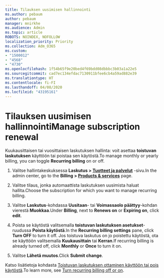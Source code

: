 ```yaml
---
title: Tilauksen uusimisen hallinnointi
ms.author: pebaum
author: pebaum
manager: mnirkhe
ms.audience: Admin
ms.topic: article
ROBOTS: NOINDEX, NOFOLLOW
localization_priority: Priority
ms.collection: Adm_O365
ms.custom:
- "1500012"
- "4568"
- "4730"
ms.openlocfilehash: 1f54b65f9e20bed4f69bdd08dbbbc3b03a1a22e5
ms.sourcegitcommit: cad7ec134efdac7130911bfee6cb4a59ad882e39
ms.translationtype: HT
ms.contentlocale: fi-FI
ms.lasthandoff: 04/08/2020
ms.locfileid: "43195161"
---
```

# <a name="manage-subscription-renewal"></a><span data-ttu-id="148e6-102">Tilauksen uusimisen hallinnointi</span><span class="sxs-lookup"><span data-stu-id="148e6-102">Manage subscription renewal</span></span>

<span data-ttu-id="148e6-103">Kuukausittaisen tai vuosittaisen laskutuksen hallinta: voit asettaa **toistuvan laskutuksen** käyttöön tai poistaa sen käytöstä.</span><span class="sxs-lookup"><span data-stu-id="148e6-103">To manage monthly or yearly billing, you can toggle **Recurring billing** on or off.</span></span>

1. <span data-ttu-id="148e6-104">Valitse hallintakeskuksessa **Laskutus > [Tuotteet ja palvelut](https://go.microsoft.com/fwlink/p/?linkid=842054)** -sivu.</span><span class="sxs-lookup"><span data-stu-id="148e6-104">In the admin center, go to the **Billing > [Products & services](https://go.microsoft.com/fwlink/p/?linkid=842054)** page.</span></span>

2. <span data-ttu-id="148e6-105">Valitse tilaus, jonka automaattista laskutuksen uusimista haluat hallita.</span><span class="sxs-lookup"><span data-stu-id="148e6-105">Choose the subscription for which you want to manage recurring billing.</span></span>

3. <span data-ttu-id="148e6-106">Valitse **Laskutus**-kohdassa **Uusitaan**- tai **Voimassaolo päättyy**-kohdan vierestä **Muokkaa**.</span><span class="sxs-lookup"><span data-stu-id="148e6-106">Under **Billing**, next to **Renews on** or **Expiring on**, click **edit**.</span></span>

4. <span data-ttu-id="148e6-107">Poista se käytöstä valitsemalla **toistuvan laskutuksen asetukset**-ruudussa **Poista käytöstä**.</span><span class="sxs-lookup"><span data-stu-id="148e6-107">In the **Recurring billing settings** pane, click **Turn OFF** to turn it off.</span></span> <span data-ttu-id="148e6-108">Jos toistuva laskutus on jo poistettu käytöstä, ota se käyttöön valitsemalla **Kuukausittain** tai **Kerran**.</span><span class="sxs-lookup"><span data-stu-id="148e6-108">If recurring billing is already turned off, click **Monthly** or **Once** to turn it on.</span></span>

5. <span data-ttu-id="148e6-109">Valitse **Lähetä muutos**.</span><span class="sxs-lookup"><span data-stu-id="148e6-109">Click **Submit change**.</span></span>

<span data-ttu-id="148e6-110">Katso lisätietoja kohdasta [Toistuvan laskutuksen ottaminen käyttöön tai pois käytöstä](https://docs.microsoft.com/office365/admin/subscriptions-and-billing/renew-your-subscription#turn-recurring-billing-off-or-on).</span><span class="sxs-lookup"><span data-stu-id="148e6-110">To learn more, see [Turn recurring billing off or on](https://docs.microsoft.com/office365/admin/subscriptions-and-billing/renew-your-subscription#turn-recurring-billing-off-or-on).</span></span>
